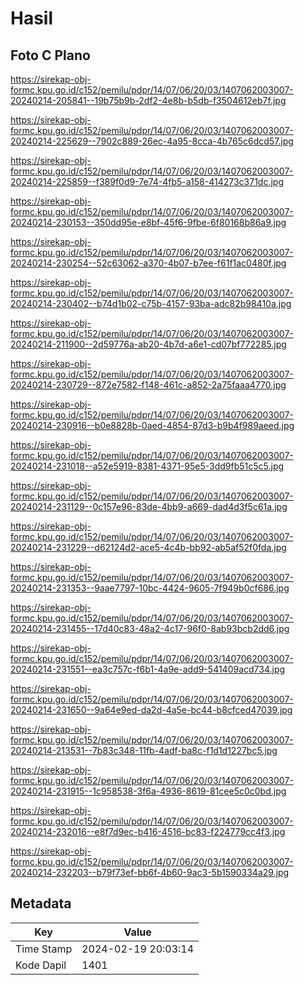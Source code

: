 # Hasil

## Foto C Plano

https://sirekap-obj-formc.kpu.go.id/c152/pemilu/pdpr/14/07/06/20/03/1407062003007-20240214-205841--19b75b9b-2df2-4e8b-b5db-f3504612eb7f.jpg

https://sirekap-obj-formc.kpu.go.id/c152/pemilu/pdpr/14/07/06/20/03/1407062003007-20240214-225629--7902c889-26ec-4a95-8cca-4b765c6dcd57.jpg

https://sirekap-obj-formc.kpu.go.id/c152/pemilu/pdpr/14/07/06/20/03/1407062003007-20240214-225859--f389f0d9-7e74-4fb5-a158-414273c371dc.jpg

https://sirekap-obj-formc.kpu.go.id/c152/pemilu/pdpr/14/07/06/20/03/1407062003007-20240214-230153--350dd95e-e8bf-45f6-9fbe-6f80168b86a9.jpg

https://sirekap-obj-formc.kpu.go.id/c152/pemilu/pdpr/14/07/06/20/03/1407062003007-20240214-230254--52c63062-a370-4b07-b7ee-f61f1ac0480f.jpg

https://sirekap-obj-formc.kpu.go.id/c152/pemilu/pdpr/14/07/06/20/03/1407062003007-20240214-230402--b74d1b02-c75b-4157-93ba-adc82b98410a.jpg

https://sirekap-obj-formc.kpu.go.id/c152/pemilu/pdpr/14/07/06/20/03/1407062003007-20240214-211900--2d59776a-ab20-4b7d-a6e1-cd07bf772285.jpg

https://sirekap-obj-formc.kpu.go.id/c152/pemilu/pdpr/14/07/06/20/03/1407062003007-20240214-230729--872e7582-f148-461c-a852-2a75faaa4770.jpg

https://sirekap-obj-formc.kpu.go.id/c152/pemilu/pdpr/14/07/06/20/03/1407062003007-20240214-230916--b0e8828b-0aed-4854-87d3-b9b4f989aeed.jpg

https://sirekap-obj-formc.kpu.go.id/c152/pemilu/pdpr/14/07/06/20/03/1407062003007-20240214-231018--a52e5919-8381-4371-95e5-3dd9fb51c5c5.jpg

https://sirekap-obj-formc.kpu.go.id/c152/pemilu/pdpr/14/07/06/20/03/1407062003007-20240214-231129--0c157e96-83de-4bb9-a669-dad4d3f5c61a.jpg

https://sirekap-obj-formc.kpu.go.id/c152/pemilu/pdpr/14/07/06/20/03/1407062003007-20240214-231229--d62124d2-ace5-4c4b-bb92-ab5af52f0fda.jpg

https://sirekap-obj-formc.kpu.go.id/c152/pemilu/pdpr/14/07/06/20/03/1407062003007-20240214-231353--9aae7797-10bc-4424-9605-7f949b0cf686.jpg

https://sirekap-obj-formc.kpu.go.id/c152/pemilu/pdpr/14/07/06/20/03/1407062003007-20240214-231455--17d40c83-48a2-4c17-96f0-8ab93bcb2dd6.jpg

https://sirekap-obj-formc.kpu.go.id/c152/pemilu/pdpr/14/07/06/20/03/1407062003007-20240214-231551--ea3c757c-f6b1-4a9e-add9-541409acd734.jpg

https://sirekap-obj-formc.kpu.go.id/c152/pemilu/pdpr/14/07/06/20/03/1407062003007-20240214-231650--9a64e9ed-da2d-4a5e-bc44-b8cfced47039.jpg

https://sirekap-obj-formc.kpu.go.id/c152/pemilu/pdpr/14/07/06/20/03/1407062003007-20240214-213531--7b83c348-11fb-4adf-ba8c-f1d1d1227bc5.jpg

https://sirekap-obj-formc.kpu.go.id/c152/pemilu/pdpr/14/07/06/20/03/1407062003007-20240214-231915--1c958538-3f6a-4936-8619-81cee5c0c0bd.jpg

https://sirekap-obj-formc.kpu.go.id/c152/pemilu/pdpr/14/07/06/20/03/1407062003007-20240214-232016--e8f7d9ec-b416-4516-bc83-f224779cc4f3.jpg

https://sirekap-obj-formc.kpu.go.id/c152/pemilu/pdpr/14/07/06/20/03/1407062003007-20240214-232203--b79f73ef-bb6f-4b60-9ac3-5b1590334a29.jpg


## Metadata

| Key        | Value               |
| ---------- | ------------------- |
| Time Stamp | 2024-02-19 20:03:14 |
| Kode Dapil | 1401                |



